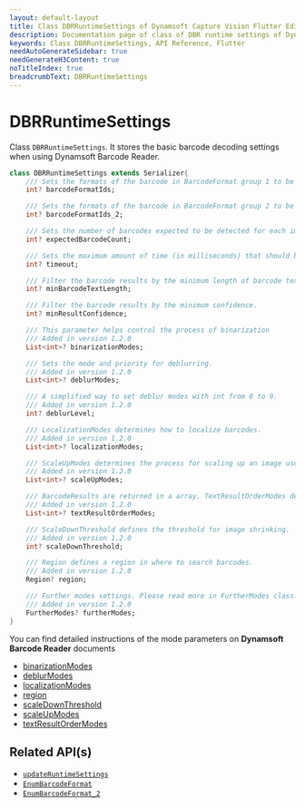 ```yaml
---
layout: default-layout
title: Class DBRRuntimeSettings of Dynamsoft Capture Vision Flutter Edition
description: Documentation page of class of DBR runtime settings of Dynamsoft Capture Vision.
keywords: Class DBRRuntimeSettings, API Reference, Flutter
needAutoGenerateSidebar: true
needGenerateH3Content: true
noTitleIndex: true
breadcrumbText: DBRRuntimeSettings
---
```


# DBRRuntimeSettings

Class `DBRRuntimeSettings`. It stores the basic barcode decoding settings when using Dynamsoft Barcode Reader.

```dart
class DBRRuntimeSettings extends Serializer{
    /// Sets the formats of the barcode in BarcodeFormat group 1 to be read. Barcode formats in BarcodeFormat group 1 can be combined.
    int? barcodeFormatIds;

    /// Sets the formats of the barcode in BarcodeFormat group 2 to be read. Barcode formats in BarcodeFormat group 2 can be combined.
    int? barcodeFormatIds_2;

    /// Sets the number of barcodes expected to be detected for each image.
    int? expectedBarcodeCount;

    /// Sets the maximum amount of time (in milliseconds) that should be spent searching for a barcode per page.
    int? timeout;

    /// Filter the barcode results by the minimum length of barcode text.
    int? minBarcodeTextLength;

    /// Filter the barcode results by the minimum confidence.
    int? minResultConfidence;

    /// This parameter helps control the process of binarization
    /// Added in version 1.2.0
    List<int>? binarizationModes;

    /// Sets the mode and priority for deblurring.
    /// Added in version 1.2.0
    List<int>? deblurModes;

    /// A simplified way to set deblur modes with int from 0 to 9.
    /// Added in version 1.2.0
    int? deblurLevel;

    /// LocalizationModes determines how to localize barcodes.
    /// Added in version 1.2.0
    List<int>? localizationModes;

    /// ScaleUpModes determines the process for scaling up an image used for detecting barcodes with small module size.
    /// Added in version 1.2.0
    List<int>? scaleUpModes;

    /// BarcodeResults are returned in a array. TextResultOrderModes defines how the BarcodeResults are ordered.
    /// Added in version 1.2.0
    List<int>? textResultOrderModes;

    /// ScaleDownThreshold defines the threshold for image shrinking.
    /// Added in version 1.2.0
    int? scaleDownThreshold;

    /// Region defines a region in where to search barcodes.
    /// Added in version 1.2.0
    Region? region;

    /// Further modes settings. Please read more in FurtherModes class.
    /// Added in version 1.2.0
    FurtherModes? furtherModes;
}
```

You can find detailed instructions of the mode parameters on **Dynamsoft Barcode Reader** documents

- <a href="https://www.dynamsoft.com/barcode-reader/docs/core/parameters/reference/binarization-modes.html" target="_blank">binarizationModes</a>
- <a href="https://www.dynamsoft.com/barcode-reader/docs/core/parameters/reference/deblur-modes.html" target="_blank">deblurModes</a>
- <a href="https://www.dynamsoft.com/barcode-reader/docs/core/parameters/reference/localization-modes.html" target="_blank">localizationModes</a>
- <a href="https://www.dynamsoft.com/barcode-reader/docs/core/parameters/reference/region.html" target="_blank">region</a>
- <a href="https://www.dynamsoft.com/barcode-reader/docs/core/parameters/reference/scale-down-threshold.html" target="_blank">scaleDownThreshold</a>
- <a href="https://www.dynamsoft.com/barcode-reader/docs/core/parameters/reference/scale-up-modes.html" target="_blank">scaleUpModes</a>
- <a href="https://www.dynamsoft.com/barcode-reader/docs/core/parameters/reference/text-result-order-modes.html" target="_blank">textResultOrderModes</a>

## Related API(s)

- [`updateRuntimeSettings`](barcode-reader.md#updateruntimesettings)
- [`EnumBarcodeFormat`](enum-barcode-format.md)
- [`EnumBarcodeFormat_2`](enum-barcode-format2.md)

